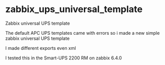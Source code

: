 # zabbix_ups_universal_template
Zabbix universal UPS template

The default APC UPS templates came with errors so i made a new simple zabbix universal UPS template

I made different exports even xml


I tested this in the Smart-UPS 2200 RM on zabbix 6.4.0

```![It even has a small dashboard](https://raw.githubusercontent.com/Benjamin-Italiaander/zabbix_ups_universal_template/main/screenshot.png "Dashboard inside this template")




